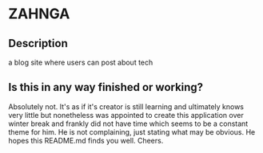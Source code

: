 # ZAHNGA

## Description
a blog site where users can post about tech

## Is this in any way finished or working?
Absolutely not. It's as if it's creator is still learning and ultimately knows very little but nonetheless was appointed to create this application over winter break and frankly did not have time which seems to be a constant theme for him. He is not complaining, just stating what may be obvious. He hopes this README.md finds you well. Cheers.
